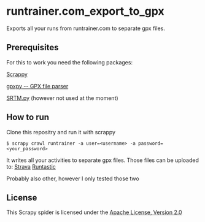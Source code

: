 # runtrainer.com_export_to_gpx
Exports all your runs from runtrainer.com to separate gpx files.

## Prerequisites

For this to work you need the following packages:

[Scrappy](http://scrapy.org/)

[gpxpy -- GPX file parser](https://github.com/tkrajina/gpxpy)

[SRTM.py](https://github.com/tkrajina/srtm.py) (however not used at the moment)

## How to run

Clone this repositry and run it with scrappy

```
$ scrapy crawl runtrainer -a user=<username> -a password=<your_password>
```

It writes all your activities to separate gpx files. Those files can be uploaded to:
[Strava](http://strava.com)
[Runtastic](http://www.runtastic.com)

Probably also other, however I only tested those two

## License

This Scrapy spider is licensed under the [Apache License, Version 2.0](http://www.apache.org/licenses/LICENSE-2.0)

